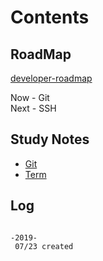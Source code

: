 # Contents

## RoadMap

[developer-roadmap](https://github.com/kamranahmedse/developer-roadmap)

Now  - Git  
Next - SSH

## Study Notes

- [Git](/study/git)
- [Term](/study/#term)

## Log

```log

-2019-
 07/23 created

```
